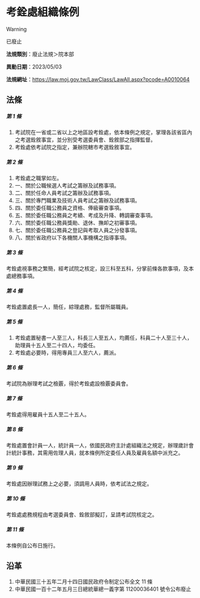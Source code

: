 # 考銓處組織條例
> [!WARNING]
> 已廢止

**法規類別**：廢止法規＞院本部

**異動日期**：2023/05/03  

**法規網址**：https://law.moj.gov.tw/LawClass/LawAll.aspx?pcode=A0010064



## 法條
##### 第 1 條
1. 考試院在一省或二省以上之地區設考銓處，依本條例之規定，掌理各該省區內之考選銓敘事宜，並分別受考選委員會、銓敘部之指揮監督。
1. 考銓處依考試院之指定，兼辦院轄市考選銓敘事宜。

##### 第 2 條
1. 考銓處之職掌如左。
1. 一、關於公職候選人考試之籌辦及試務事項。
1. 二、關於任命人員考試之籌辦及試務事項。
1. 三、關於專門職業及技術人員考試之籌辦及試務事項。
1. 四、關於委任職公務員之資格、俸級審查事項。
1. 五、關於委任職公務員之考績、考成及升降、轉調審查事項。
1. 六、關於委任職公務員獎勛、退休、撫卹之初審事項。
1. 七、關於委任職公務員之登記與考取人員之分發事項。
1. 八、關於省政府以下各機關人事機構之指導事項。

##### 第 3 條
考銓處視事務之繁簡，經考試院之核定，設三科至五科，分掌前條各款事項，及本處總務事項。

##### 第 4 條
考銓處置處長一人，簡任，綜理處務，監督所屬職員。

##### 第 5 條
1. 考銓處置秘書一人至三人，科長三人至五人，均薦任，科員二十人至三十人，助理員十五人至二十四人，均委任。
1. 考銓處必要時，得用專員三人至六人，薦派。

##### 第 6 條
考試院為辦理考試之檢覈，得於考銓處設檢覈委員會。

##### 第 7 條
考銓處得用雇員十五人至二十五人。

##### 第 8 條
考銓處置會計員一人，統計員一人，依國民政府主計處組織法之規定，辦理歲計會計統計事務，其需用佐理人員，就本條例所定委任人員及雇員名額中派充之。

##### 第 9 條
考銓處因辦理試務上之必要，須調用人員時，依考試法之規定。

##### 第 10 條
考銓處處務規程由考選委員會、銓敘部擬訂，呈請考試院核定之。

##### 第 11 條
本條例自公布日施行。

## 沿革
1. 中華民國三十五年二月十四日國民政府令制定公布全文 11 條
1. 中華民國一百十二年五月三日總統華總一義字第 11200036401  號令公布廢止
